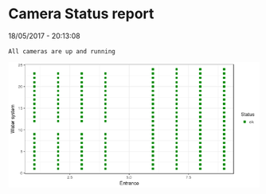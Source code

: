 Camera Status report
================
18/05/2017 - 20:13:08

    All cameras are up and running

![](camreport_files/figure-markdown_github/unnamed-chunk-2-1.png)
